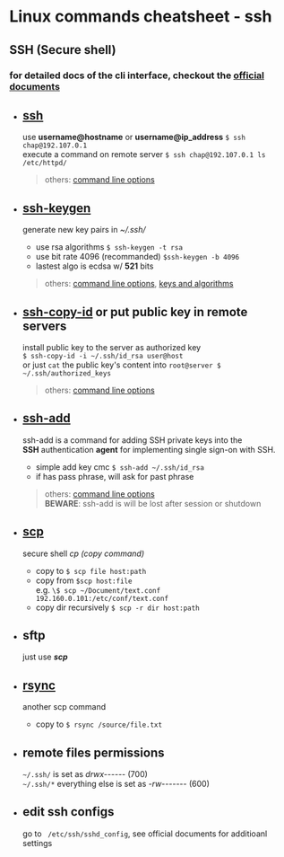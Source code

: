 # Linux commands cheatsheet - ssh

## SSH (Secure shell)

### for detailed docs of the cli interface, checkout the [official documents](https://www.ssh.com/ssh/command/)

- ## [ssh](https://www.ss64.com/bash/ssh.html)

  use **username@hostname** or **username@ip_address**
  `$ ssh chap@192.107.0.1`  
  execute a command on remote server
  `$ ssh chap@192.107.0.1 ls /etc/httpd/`

  > others: [command line options](https://www.ssh.com/ssh/command/#ssh-command-line-options)

- ## [ssh-keygen](https://www.ss64.com/bash/ssh-keygen.html)

  generate new key pairs in _~/.ssh/_

  - use rsa algorithms `$ ssh-keygen -t rsa`
  - use bit rate 4096 (recommanded) `$ssh-keygen -b 4096`
  - lastest algo is ecdsa w/ **521** bits

  > others:
  > [command line options](https://www.ssh.com/ssh/keygen/#command-and-option-summary),
  > [keys and algorithms](https://www.ssh.com/ssh/keygen/#choosing-an-algorithm-and-key-size)

- ## [ssh-copy-id](https://www.ssh.com/ssh/copy-id) or put public key in remote servers

  install public key to the server as authorized key  
   `$ ssh-copy-id -i ~/.ssh/id_rsa user@host`  
   or just `cat` the public key's content into `root@server $ ~/.ssh/authorized_keys`

  > others: [command line options](https://www.ssh.com/ssh/copy-id#command-line-options)

- ## [ssh-add](https://www.ss64.com/bash/ssh-add.html)

  ssh-add is a command for adding SSH private keys into the  
  **SSH** authentication **agent** for implementing single sign-on with SSH.

  - simple add key cmc `$ ssh-add ~/.ssh/id_rsa`
  - if has pass phrase, will ask for past phrase

  > others: [command line options](https://www.ssh.com/ssh/add#ssh-add-command-line-options)  
  > **BEWARE**: ssh-add is will be lost after session or shutdown

- ## [scp](https://www.ss64.com/bash/scp.html)

  secure shell _cp (copy command)_

  - copy to `$ scp file host:path`
  - copy from `$scp host:file`  
    e.g. `\$ scp ~/Document/text.conf 192.160.0.101:/etc/conf/text.conf`
  - copy dir recursively `$ scp -r dir host:path`

- ## sftp

  just use **_scp_**

- ## [rsync](https://linux.die.net/man/1/rsync)

  another scp command

  - copy to `$ rsync /source/file.txt `

- ## remote files permissions

  `~/.ssh/` is set as _drwx------_ (700)  
  `~/.ssh/*` everything else is set as _-rw-------_ (600)

- ## edit ssh configs

  go to ` /etc/ssh/sshd_config`, see official documents for additioanl settings

